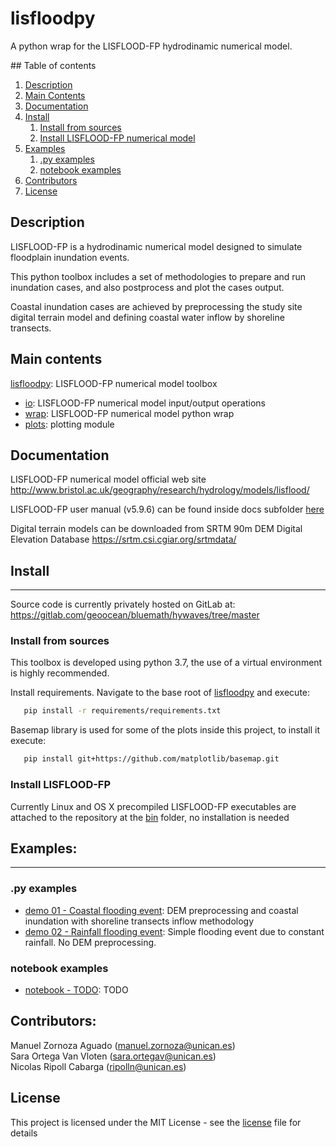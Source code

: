# lisfloodpy

A python wrap for the LISFLOOD-FP hydrodinamic numerical model.

## Table of contents
1. [Description](#desc)
2. [Main Contents](#mc)
3. [Documentation](#doc)
4. [Install](#ins)
    1. [Install from sources](#ins_src)
    2. [Install LISFLOOD-FP numerical model](#ins_lf)
5. [Examples](#exp)
    1. [.py examples](#exp_1)
    2. [notebook examples](#exp_2)
6. [Contributors](#ctr)
7. [License](#lic)



<a name="desc"></a>
## Description

LISFLOOD-FP is a hydrodinamic numerical model designed to simulate floodplain inundation events. 

This python toolbox includes a set of methodologies to prepare and run inundation cases, and also postprocess and plot the cases output. 

Coastal inundation cases are achieved by preprocessing the study site digital terrain model and defining coastal water inflow by shoreline transects.


<a name="mc"></a>
## Main contents

[lisfloodpy](./lisfloodpy/): LISFLOOD-FP numerical model toolbox 
- [io](./lisfloodpy/io.py): LISFLOOD-FP numerical model input/output operations
- [wrap](./lisfloodpy/wrap.py): LISFLOOD-FP numerical model python wrap 
- [plots](./lisfloodpy/plots.py): plotting module 


<a name="doc"></a>
## Documentation

LISFLOOD-FP numerical model official web site <http://www.bristol.ac.uk/geography/research/hydrology/models/lisflood/>

LISFLOOD-FP user manual (v5.9.6) can be found inside docs subfolder [here](./docs/lisflood-manual-v5.9.6.pdf)

Digital terrain models can be downloaded from SRTM 90m DEM Digital Elevation Database <https://srtm.csi.cgiar.org/srtmdata/>


<a name="ins"></a>
## Install
- - -

Source code is currently privately hosted on GitLab at:  <https://gitlab.com/geoocean/bluemath/hywaves/tree/master> 


<a name="ins_src"></a>
### Install from sources

This toolbox is developed using python 3.7, the use of a virtual environment is highly recommended.

Install requirements. Navigate to the base root of [lisfloodpy](./) and execute:

```bash
   pip install -r requirements/requirements.txt
```

Basemap library is used for some of the plots inside this project, to install it execute:

```bash
   pip install git+https://github.com/matplotlib/basemap.git
```


<a name="ins_lf"></a>
### Install LISFLOOD-FP 

Currently Linux and OS X precompiled LISFLOOD-FP executables are attached to the repository at the [bin](./lisfloodpy/resources/bin/) folder, no installation is needed


<a name="exp"></a>
## Examples:
- - -

<a name="exp_1"></a>
### .py examples 

- [demo 01 - Coastal flooding event](./scripts/demo_coastal_flooding.py): DEM preprocessing and coastal inundation with shoreline transects inflow methodology 
- [demo 02 - Rainfall flooding event](./scripts/demo_rainfall_flooding.py): Simple flooding event due to constant rainfall. No DEM preprocessing.

<a name="exp_2"></a>
### notebook examples 

- [notebook - TODO](./notebooks/): TODO


<a name="ctr"></a>
## Contributors:

Manuel Zornoza Aguado (manuel.zornoza@unican.es)\
Sara Ortega Van Vloten (sara.ortegav@unican.es)\
Nicolas Ripoll Cabarga (ripolln@unican.es)


<a name="lic"></a>
## License

This project is licensed under the MIT License - see the [license](./LICENSE.txt) file for details

